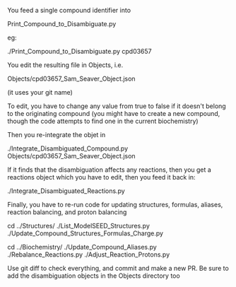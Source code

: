 You feed a single compound identifier into 

Print_Compound_to_Disambiguate.py

eg:

./Print_Compound_to_Disambiguate.py cpd03657

You edit the resulting file in Objects, i.e.

Objects/cpd03657_Sam_Seaver_Object.json

(it uses your git name)

To edit, you have to change any value from true to false if it doesn't belong to the originating compound
(you might have to create a new compound, though the code attempts to find one in the current biochemistry)

Then you re-integrate the objet in

./Integrate_Disambiguated_Compound.py Objects/cpd03657_Sam_Seaver_Object.json

If it finds that the disambiguation affects any reactions, then you get a reactions object
which you have to edit, then you feed it back in:

./Integrate_Disambiguated_Reactions.py <example>

Finally, you have to re-run code for updating structures, formulas, aliases, reaction balancing, and proton balancing

cd ../Structures/
./List_ModelSEED_Structures.py
./Update_Compound_Structures_Formulas_Charge.py

cd ../Biochemistry/
./Update_Compound_Aliases.py
./Rebalance_Reactions.py
./Adjust_Reaction_Protons.py

Use git diff to check everything, and commit and make a new PR.
Be sure to add the disambiguation objects in the Objects directory too